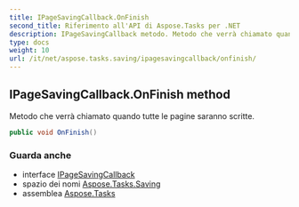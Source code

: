 ```yaml
---
title: IPageSavingCallback.OnFinish
second_title: Riferimento all'API di Aspose.Tasks per .NET
description: IPageSavingCallback metodo. Metodo che verrà chiamato quando tutte le pagine saranno scritte.
type: docs
weight: 10
url: /it/net/aspose.tasks.saving/ipagesavingcallback/onfinish/
---
```

## IPageSavingCallback.OnFinish method

Metodo che verrà chiamato quando tutte le pagine saranno scritte.

```csharp
public void OnFinish()
```

### Guarda anche

* interface [IPageSavingCallback](../)
* spazio dei nomi [Aspose.Tasks.Saving](../../ipagesavingcallback/)
* assemblea [Aspose.Tasks](../../../)


